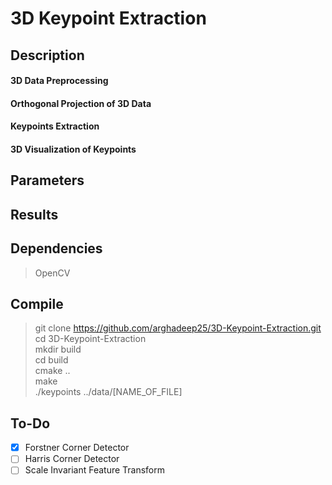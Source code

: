 # 3D Keypoint Extraction
## Description
#### 3D Data Preprocessing

#### Orthogonal Projection of 3D Data

#### Keypoints Extraction

#### 3D Visualization of Keypoints



## Parameters

## Results

## Dependencies
> OpenCV  


## Compile
> git clone https://github.com/arghadeep25/3D-Keypoint-Extraction.git  
> cd 3D-Keypoint-Extraction  
> mkdir build  
> cd build  
> cmake ..  
> make  
> ./keypoints ../data/[NAME_OF_FILE]

## To-Do

- [x] Forstner Corner Detector
- [ ] Harris Corner Detector
- [ ] Scale Invariant Feature Transform 
